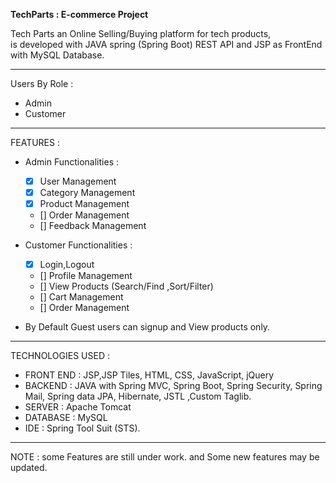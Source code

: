 **TechParts : E-commerce Project**

Tech Parts an Online Selling/Buying platform for tech products,  
is developed with JAVA spring (Spring Boot) REST API and JSP as FrontEnd with MySQL Database.

__________________________________________________________

Users By Role : 
  - Admin 
  - Customer
__________________________________________________________

FEATURES : 

- Admin Functionalities :
  - [x] User Management  
  - [x] Category Management 
  - [x] Product Management 
  - [] Order Management
  - [] Feedback Management

- Customer Functionalities : 
  - [x] Login,Logout 
  - [] Profile Management 
  - [] View Products (Search/Find ,Sort/Filter)
  - [] Cart Management
  - [] Order Management

- By Default Guest users can signup and View products only.
__________________________________________________________

TECHNOLOGIES USED :

- FRONT END :  JSP,JSP Tiles, HTML, CSS, JavaScript, jQuery
- BACKEND : JAVA with Spring MVC, Spring Boot, Spring Security, Spring Mail, Spring data JPA, Hibernate, JSTL ,Custom Taglib.
- SERVER : Apache Tomcat
- DATABASE : MySQL
- IDE : Spring Tool Suit (STS).

__________________________________________________________

NOTE : some Features are still under work. and Some new features may be updated.
